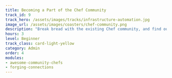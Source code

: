 ```yaml
---
title: Becoming a Part of the Chef Community
track_id: 9
track_hero: /assets/images/tracks/infrastructure-automation.jpg
image_url: /assets/images/coasters/chef-community.png
description: "Break bread with the existing Chef community, and find out how to build a community in your own organization. Learn about Supermarket, messaging tools, and in-house groups as ways to meet your fellow Chefs."
hours: 3
level: Beginner
track_class: card-light-yellow
category: Admin
order: 4
modules:
- awesome-community-chefs
- forging-connections
---
```


